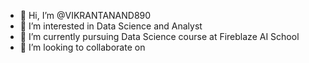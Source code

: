 - 👋 Hi, I’m @VIKRANTANAND890
- 👀 I’m interested in Data Science and Analyst
- 🌱 I’m currently pursuing Data Science course at Fireblaze AI School 
- 💞️ I’m looking to collaborate on 
